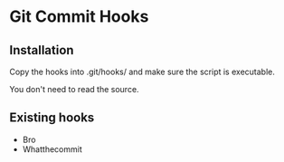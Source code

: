 # Git Commit Hooks

## Installation

Copy the hooks into .git/hooks/ and make sure the script is executable.

You don't need to read the source.


## Existing hooks

* Bro
* Whatthecommit
